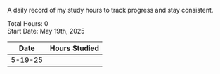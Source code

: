 A daily record of my study hours to track progress and stay consistent.

Total Hours: 0  
Start Date: May 19th, 2025

| **Date** | **Hours Studied** |
| -------- | ----------------- |
| 5-19-25  |                   |



